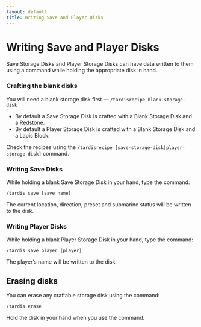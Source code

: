 ```yaml
---
layout: default
title: Writing Save and Player Disks
---
```


# Writing Save and Player Disks

Save Storage Disks and Player Storage Disks can have data written to them using a command while holding the appropriate disk in hand.

### Crafting the blank disks

You will need a blank storage disk first — `/tardisrecipe blank-storage-disk`

- By default a Save Storage Disk is crafted with a Blank Storage Disk and a Redstone.
- By default a Player Storage Disk is crafted with a Blank Storage Disk and a Lapis Block.

Check the recipes using the `/tardisrecipe [save-storage-disk|player-storage-disk]` command.

### Writing Save Disks

While holding a blank Save Storage Disk in your hand, type the command:

    /tardis save [save name]

The current location, direction, preset and submarine status will be written to the disk.

### Writing Player Disks

While holding a blank Player Storage Disk in your hand, type the command:

    /tardis save_player [player]

The player’s name will be written to the disk.

## Erasing disks

You can erase any craftable storage disk using the command:

    /tardis erase

Hold the disk in your hand when you use the command.

